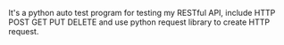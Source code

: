 It's a python auto test program for testing my RESTful API, include HTTP POST GET PUT DELETE and use python request library to create HTTP request.
